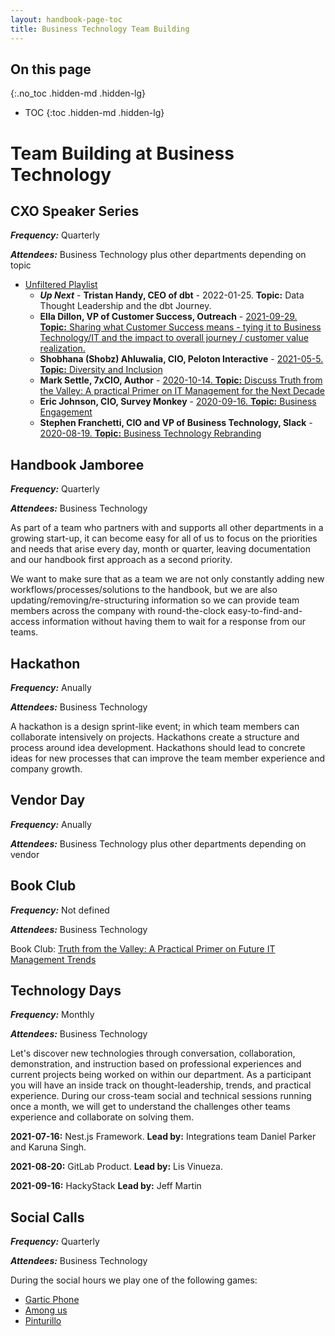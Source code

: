 ```yaml
---
layout: handbook-page-toc
title: Business Technology Team Building
---
```


<link rel="stylesheet" type="text/css" href="/stylesheets/biztech.css" />

## On this page
{:.no_toc .hidden-md .hidden-lg}

- TOC
{:toc .hidden-md .hidden-lg}

# Team Building at Business Technology

## CXO Speaker Series

_**Frequency:**_ Quarterly

_**Attendees:**_ Business Technology plus other departments depending on topic

- [Unfiltered Playlist](https://www.youtube.com/playlist?list=PL05JrBw4t0Kom2dWuFd-KoVnZqUTmlZQJ)
    - ***Up Next*** - **Tristan Handy, CEO of dbt** - 2022-01-25. **Topic:** Data Thought Leadership and the dbt Journey.
    - **Ella Dillon, VP of Customer Success, Outreach** - [2021-09-29. **Topic:**  Sharing what Customer Success means - tying it to Business Technology/IT and the impact to overall journey / customer value realization.](https://www.youtube.com/watch?v=dmOhn7q6738&list=PL05JrBw4t0Kom2dWuFd-KoVnZqUTmlZQJ&index=6)
    - **Shobhana (Shobz) Ahluwalia, CIO, Peloton Interactive** - [2021-05-5. **Topic:** Diversity and Inclusion](https://www.youtube.com/watch?v=frHW0fNbm5c&list=PL05JrBw4t0Kom2dWuFd-KoVnZqUTmlZQJ&index=6)
    - **Mark Settle, 7xCIO, Author** - [2020-10-14. **Topic:** Discuss Truth from the Valley: A practical Primer on IT Management for the Next Decade](https://www.youtube.com/watch?v=MLAboHCE434&list=PL05JrBw4t0Kom2dWuFd-KoVnZqUTmlZQJ&index=3)
    - **Eric Johnson, CIO, Survey Monkey** - [2020-09-16. **Topic:** Business Engagement](https://www.youtube.com/watch?v=2Z8lAm941-A&list=PL05JrBw4t0Kom2dWuFd-KoVnZqUTmlZQJ&index=2)
    - **Stephen Franchetti, CIO and VP of Business Technology, Slack** - [2020-08-19. **Topic:** Business Technology Rebranding](https://www.youtube.com/watch?v=j9vjNMVuL9c&list=PL05JrBw4t0Kom2dWuFd-KoVnZqUTmlZQJ&index=1)
    
## Handbook Jamboree

_**Frequency:**_ Quarterly 

_**Attendees:**_ Business Technology

As part of a team who partners with and supports all other departments in a growing start-up, it can become easy for all of us to focus on the priorities and needs that arise every day, month or quarter, leaving documentation and our handbook first approach as a second priority.

We want to make sure that as a team we are not only constantly adding new workflows/processes/solutions to the handbook, but we are also updating/removing/re-structuring information so we can provide team members across the company with round-the-clock easy-to-find-and-access information without having them to wait for a response from our teams.

## Hackathon

_**Frequency:**_ Anually

_**Attendees:**_ Business Technology

A hackathon is a design sprint-like event; in which team members can collaborate intensively on projects. Hackathons create a structure and process around idea development. Hackathons should lead to concrete ideas for new processes that can improve the team member experience and company growth.

## Vendor Day

_**Frequency:**_ Anually

_**Attendees:**_ Business Technology plus other departments depending on vendor

## Book Club

_**Frequency:**_ Not defined

_**Attendees:**_ Business Technology

Book Club: [Truth from the Valley: A Practical Primer on Future IT Management Trends](https://gitlab.com/gitlab-com/book-clubs/-/issues/12)


## Technology Days

_**Frequency:**_ Monthly

_**Attendees:**_ Business Technology

Let's discover new technologies through conversation, collaboration, demonstration, and instruction based on professional experiences and current projects being worked on within our department. As a participant you will have an inside track on thought-leadership, trends, and practical experience. During our cross-team social and technical sessions running once a month, we will get to understand the challenges other teams experience and collaborate on solving them.

**2021-07-16:** 
Nest.js Framework. 
    **Lead by:** Integrations team Daniel Parker and Karuna Singh.

**2021-08-20:** GitLab Product. 
    **Lead by:** Lis Vinueza.

**2021-09-16:** HackyStack
    **Lead by:** Jeff Martin


## Social Calls

_**Frequency:**_ Quarterly

_**Attendees:**_ Business Technology

During the social hours we play one of the following games:

- [Gartic Phone](https://garticphone.com/)
- [Among us](https://innersloth.com/gameAmongUs.php) 
- [Pinturillo](https://www.pinturillo2.com/) 
